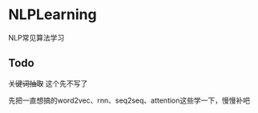 # NLPLearning
NLP常见算法学习

## Todo

~~关键词抽取~~ 这个先不写了

先把一直想搞的word2vec、rnn、seq2seq、attention这些学一下，慢慢补吧

